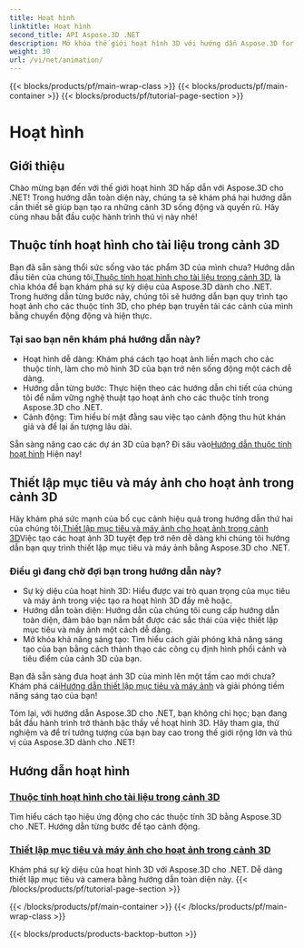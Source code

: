 ```yaml
---
title: Hoạt hình
linktitle: Hoạt hình
second_title: API Aspose.3D .NET
description: Mở khóa thế giới hoạt hình 3D với hướng dẫn Aspose.3D for .NET. Tìm hiểu cách tạo hoạt ảnh cho các thuộc tính cũng như thiết lập mục tiêu và camera cho các cảnh động một cách dễ dàng.
weight: 30
url: /vi/net/animation/
---
```


{{< blocks/products/pf/main-wrap-class >}}
{{< blocks/products/pf/main-container >}}
{{< blocks/products/pf/tutorial-page-section >}}

# Hoạt hình

## Giới thiệu

Chào mừng bạn đến với thế giới hoạt hình 3D hấp dẫn với Aspose.3D cho .NET! Trong hướng dẫn toàn diện này, chúng ta sẽ khám phá hai hướng dẫn cần thiết sẽ giúp bạn tạo ra những cảnh 3D sống động và quyến rũ. Hãy cùng nhau bắt đầu cuộc hành trình thú vị này nhé!

## Thuộc tính hoạt hình cho tài liệu trong cảnh 3D
Bạn đã sẵn sàng thổi sức sống vào tác phẩm 3D của mình chưa? Hướng dẫn đầu tiên của chúng tôi,[Thuộc tính hoạt hình cho tài liệu trong cảnh 3D](./property-to-document/), là chìa khóa để bạn khám phá sự kỳ diệu của Aspose.3D dành cho .NET. Trong hướng dẫn từng bước này, chúng tôi sẽ hướng dẫn bạn quy trình tạo hoạt ảnh cho các thuộc tính 3D, cho phép bạn truyền tải các cảnh của mình bằng chuyển động động và hiện thực.

### Tại sao bạn nên khám phá hướng dẫn này?
- Hoạt hình dễ dàng: Khám phá cách tạo hoạt ảnh liền mạch cho các thuộc tính, làm cho mô hình 3D của bạn trở nên sống động một cách dễ dàng.
- Hướng dẫn từng bước: Thực hiện theo các hướng dẫn chi tiết của chúng tôi để nắm vững nghệ thuật tạo hoạt ảnh cho các thuộc tính trong Aspose.3D cho .NET.
- Cảnh động: Tìm hiểu bí mật đằng sau việc tạo cảnh động thu hút khán giả và để lại ấn tượng lâu dài.

 Sẵn sàng nâng cao các dự án 3D của bạn? Đi sâu vào[Hướng dẫn thuộc tính hoạt hình](./property-to-document/) Hiện nay!

## Thiết lập mục tiêu và máy ảnh cho hoạt ảnh trong cảnh 3D
 Hãy khám phá sức mạnh của bố cục cảnh hiệu quả trong hướng dẫn thứ hai của chúng tôi,[Thiết lập mục tiêu và máy ảnh cho hoạt ảnh trong cảnh 3D](./setup-target-camera/)Việc tạo các hoạt ảnh 3D tuyệt đẹp trở nên dễ dàng khi chúng tôi hướng dẫn bạn quy trình thiết lập mục tiêu và máy ảnh bằng Aspose.3D cho .NET.

### Điều gì đang chờ đợi bạn trong hướng dẫn này?
- Sự kỳ diệu của hoạt hình 3D: Hiểu được vai trò quan trọng của mục tiêu và máy ảnh trong việc tạo ra hoạt hình 3D đầy mê hoặc.
- Hướng dẫn toàn diện: Hướng dẫn của chúng tôi cung cấp hướng dẫn toàn diện, đảm bảo bạn nắm bắt được các sắc thái của việc thiết lập mục tiêu và máy ảnh một cách dễ dàng.
- Mở khóa khả năng sáng tạo: Tìm hiểu cách giải phóng khả năng sáng tạo của bạn bằng cách thành thạo các công cụ định hình phối cảnh và tiêu điểm của cảnh 3D của bạn.

 Bạn đã sẵn sàng đưa hoạt ảnh 3D của mình lên một tầm cao mới chưa? Khám phá cái[Hướng dẫn thiết lập mục tiêu và máy ảnh](./setup-target-camera/) và giải phóng tiềm năng sáng tạo của bạn!

Tóm lại, với hướng dẫn Aspose.3D cho .NET, bạn không chỉ học; bạn đang bắt đầu hành trình trở thành bậc thầy về hoạt hình 3D. Hãy tham gia, thử nghiệm và để trí tưởng tượng của bạn bay cao trong thế giới rộng lớn và thú vị của Aspose.3D dành cho .NET!
## Hướng dẫn hoạt hình
### [Thuộc tính hoạt hình cho tài liệu trong cảnh 3D](./property-to-document/)
Tìm hiểu cách tạo hiệu ứng động cho các thuộc tính 3D bằng Aspose.3D cho .NET. Hướng dẫn từng bước để tạo cảnh động.
### [Thiết lập mục tiêu và máy ảnh cho hoạt ảnh trong cảnh 3D](./setup-target-camera/)
Khám phá sự kỳ diệu của hoạt hình 3D với Aspose.3D cho .NET. Dễ dàng thiết lập mục tiêu và camera bằng hướng dẫn toàn diện này.
{{< /blocks/products/pf/tutorial-page-section >}}

{{< /blocks/products/pf/main-container >}}
{{< /blocks/products/pf/main-wrap-class >}}

{{< blocks/products/products-backtop-button >}}
